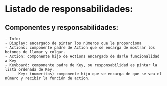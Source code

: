 # Listado de responsabilidades:

## Componentes y responsabilidades:

    - Info:
    - Display: encargado de pintar los números que le proporciona
    - Actions: componente padre de Action que se encarga de mostrar los botones de llamar y colgar.
    - Action: componente hijo de Actions encargado de darle funcionalidad a Key
    - Keyboard: componente padre de Key, su responsabilidad es pintar la lista ordenada de Key.
        - Key: (numeritos) componente hijo que se encarga de que se vea el número y recibir la función de action.

